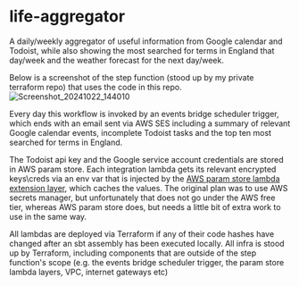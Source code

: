 # life-aggregator
A daily/weekly aggregator of useful information from Google calendar and Todoist, while also showing the most searched for terms in England that day/week and the weather forecast for the next day/week.

Below is a screenshot of the step function (stood up by my private terraform repo) that uses the code in this repo.
![Screenshot_20241022_144010](https://github.com/user-attachments/assets/4938e251-3f99-4822-8b23-9e2229b7c167)


Every day this workflow is invoked by an events bridge scheduler trigger, which ends with an email sent via AWS SES including a summary of relevant Google calendar events, incomplete Todoist tasks and the top ten most searched for terms in England.

The Todoist api key and the Google service account credentials are stored in AWS param store.
Each integration lambda gets its relevant encrypted keys\creds via an env var that is injected by the [AWS param store lambda extension layer](https://docs.aws.amazon.com/systems-manager/latest/userguide/ps-integration-lambda-extensions.html), which caches the values.
The original plan was to use AWS secrets manager, but unfortunately that does not go under the AWS free tier, whereas AWS param store does, but needs a little bit of extra work to use in the same way.

All lambdas are deployed via Terraform if any of their code hashes have changed after an sbt assembly has been executed locally.
All infra is stood up by Terraform, including components that are outside of the step function's scope (e.g. the events bridge scheduler trigger, the param store lambda layers, VPC, internet gateways etc)
